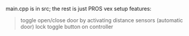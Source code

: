 main.cpp is in src; the rest is just PROS vex setup
features:
> toggle open/close door by activating distance sensors (automatic door)
> lock toggle button on controller
